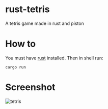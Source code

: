# rust-tetris

A tetris game made in rust and piston

# How to

You must have [rust](https://www.rust-lang.org/es-ES/install.html) installed. Then in shell run:

```
cargo run
```

# Screenshot

![tetris](https://jakeactually.com/github/tetris/1.JPG "Tetris")
